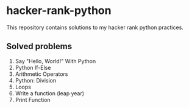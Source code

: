 # hacker-rank-python

This repository contains solutions to my hacker rank python practices.

## Solved problems

1. Say "Hello, World!" With Python
2. Python If-Else
3. Arithmetic Operators
4. Python: Division
5. Loops
6. Write a function (leap year)
7. Print Function

